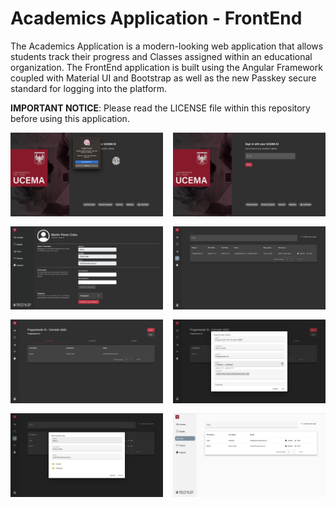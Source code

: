 # Academics Application - FrontEnd

The Academics Application is a modern-looking web application that allows students track their progress and Classes assigned within an educational organization. The FrontEnd application is built using the Angular Framework coupled with Material UI and Bootstrap as well as the new Passkey secure standard for logging into the platform.

**IMPORTANT NOTICE**: Please read the LICENSE file within this repository before using this application.

<div style="display: grid; grid-template-columns: 1fr 1fr; align-items: flex-start; justify-content: flex-start; row-gap: 1rem; column-gap: 1rem">
  <img style="width: 100%" src="src/assets/demo/Screenshot 2023-07-17 at 01.31.40.png">
  <img style="width: 100%" src="src/assets/demo/Screenshot 2023-07-17 at 01.30.30.png">
  
  <img style="width: 100%" src="src/assets/demo/Screenshot 2023-07-17 at 01.32.41.png">
  <img style="width: 100%" src="src/assets/demo/Screenshot 2023-07-17 at 01.32.34.png">
  
  <img style="width: 100%" src="src/assets/demo/Screenshot 2023-07-17 at 01.33.42.png">
  <img style="width: 100%" src="src/assets/demo/Screenshot 2023-07-17 at 01.34.21.png">
  
  <img style="width: 100%" src="src/assets/demo/Screenshot 2023-07-17 at 01.34.43.png">
  <img style="width: 100%" src="src/assets/demo/Screenshot 2023-07-17 at 01.35.07.png">
</div>
